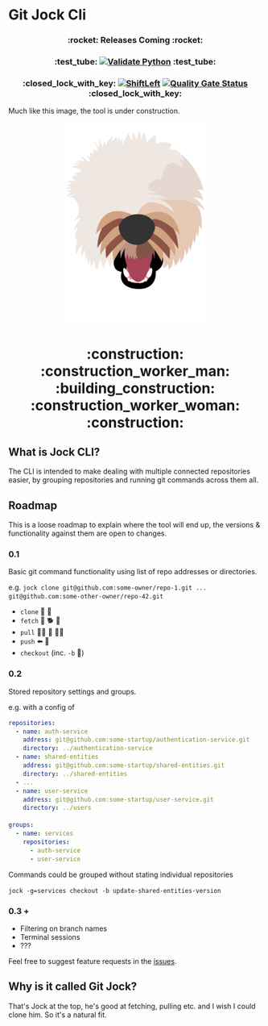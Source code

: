 # Git Jock Cli

<h3 align="center">
:rocket: 
Releases Coming 
:rocket:
</h3>

<h3 align="center">
:test_tube:
<a href="https://github.com/GavinF17/git-jock/actions"><img src="https://github.com/GavinF17/git-jock/workflows/Validate%20Python/badge.svg" alt="Validate Python" height="20"></a>
:test_tube:
</h3>

<h3 align="center">
:closed_lock_with_key:
<a href="https://github.com/GavinF17/git-jock/actions"><img src="https://github.com/GavinF17/git-jock/workflows/ShiftLeft/badge.svg" alt="ShiftLeft" height="20"></a>
<a href="https://sonarcloud.io/dashboard?id=GavinF17_git-jock"><img src="https://sonarcloud.io/api/project_badges/measure?project=GavinF17_git-jock&metric=alert_status" alt="Quality Gate Status" height="20"></a>
:closed_lock_with_key:
</h3>

Much like this image, the tool is under construction.

<p align="center">
<img src="docresrouces/jock.png" data-canonical-src="docresrouces/jock.png" height="400" alt="Jock" title="Jock"/>
</p>

<h1 align="center">:construction: :construction_worker_man: :building_construction: :construction_worker_woman: :construction:</h1>

## What is Jock CLI?

The CLI is intended to make dealing with multiple connected repositories easier, by grouping repositories and running 
git commands across them all.

## Roadmap

This is a loose roadmap to explain where the tool will end up, the versions & functionality against them are open to 
changes.

### 0.1

Basic git command functionality using list of repo addresses or directories.

e.g. `jock clone git@github.com:some-owner/repo-1.git ... git@github.com:some-other-owner/repo-42.git`
  - `clone` :sheep: :sheep:
  - `fetch` :softball: :dog2: :dash:
  - `pull` :no_good_woman: :flat_shoe: :service_dog:
  - `push` 	:arrow_left: :poodle:
  - `checkout` (inc. `-b` :herb:)
  
### 0.2

Stored repository settings and groups.

e.g. with a config of
```yaml
repositories:
  - name: auth-service
    address: git@github.com:some-startup/authentication-service.git
    directory: ../authentication-service
  - name: shared-entities
    address: git@github.com:some-startup/shared-entities.git
    directory: ../shared-entities
  - ...
  - name: user-service
    address: git@github.com:some-startup/user-service.git
    directory: ../users

groups:
  - name: services
    repositories:
      - auth-service
      - user-service
```
Commands could be grouped without stating individual repositories

`jock -g=services checkout -b update-shared-entities-version`

### 0.3 +

- Filtering on branch names
- Terminal sessions
- ???

Feel free to suggest feature requests in the [issues](https://github.com/GavinF17/git-jock/issues).

## Why is it called Git Jock?

That's Jock at the top, he's good at fetching, pulling etc. and I wish I could clone him. So it's a natural fit.